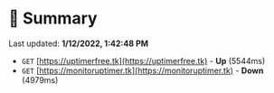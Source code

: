 # 📖 Summary
Last updated: **1/12/2022, 1:42:48 PM**

- `GET` [https://uptimerfree.tk](https://uptimerfree.tk) - **Up** (5544ms)
- `GET` [https://monitoruptimer.tk](https://monitoruptimer.tk) - **Down** (4979ms)
